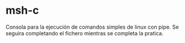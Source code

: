 # msh-c
Consola para la ejecución de comandos simples de linux con pipe.
Se seguira completando el fichero mientras se completa la pratica.

